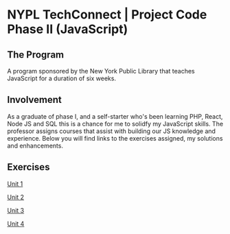 # NYPL TechConnect | Project Code Phase II (JavaScript)

## The Program

A program sponsored by the New York Public Library that teaches JavaScript for a duration of six weeks.

## Involvement

As a graduate of phase I, and a self-starter who's been learning PHP, React, Node JS and SQL this is a chance for me to solidfy my JavaScript skills. The professor assigns courses that assist with building our JS knowledge and experience. Below you will find links to the exercises assigned, my solutions and enhancements.

## Exercises

[Unit 1](units/unit_1)

[Unit 2](units/unit_2)

[Unit 3](units/unit_3)

[Unit 4](units/unit_4)
